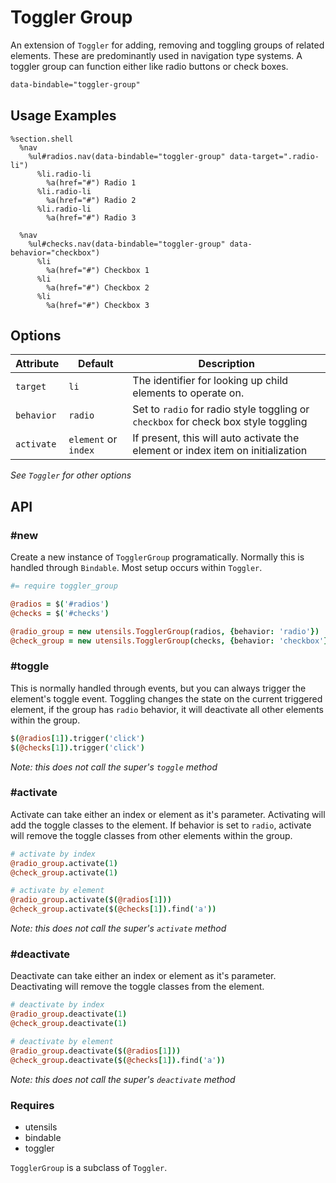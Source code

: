 
# Toggler Group
An extension of `Toggler` for adding, removing and toggling groups of related elements. These are predominantly used in navigation type systems. A toggler group can function either like radio buttons or check boxes.

```html
data-bindable="toggler-group"
```

## Usage Examples

```haml
%section.shell
  %nav
    %ul#radios.nav(data-bindable="toggler-group" data-target=".radio-li")
      %li.radio-li
        %a(href="#") Radio 1
      %li.radio-li
        %a(href="#") Radio 2
      %li.radio-li
        %a(href="#") Radio 3

  %nav
    %ul#checks.nav(data-bindable="toggler-group" data-behavior="checkbox")
      %li
        %a(href="#") Checkbox 1
      %li
        %a(href="#") Checkbox 2
      %li
        %a(href="#") Checkbox 3
```

## Options

Attribute  | Default              | Description
---------- | -------------------- | -------------------------------------------
`target`   | `li`                 | The identifier for looking up child elements to operate on.
`behavior` | `radio`              | Set to `radio` for radio style toggling or `checkbox` for check box style toggling
`activate` | `element` or `index` | If present, this will auto activate the element or index item on initialization

_See `Toggler` for other options_  


## API

### #new
Create a new instance of `TogglerGroup` programatically. Normally this is
handled through `Bindable`. Most setup occurs within `Toggler`. 

```coffee
#= require toggler_group

@radios = $('#radios')
@checks = $('#checks')

@radio_group = new utensils.TogglerGroup(radios, {behavior: 'radio'})
@check_group = new utensils.TogglerGroup(checks, {behavior: 'checkbox'})
```

### #toggle
This is normally handled through events, but you can always trigger the
element's toggle event. Toggling changes the state on the current triggered
element, if the group has `radio` behavior, it will deactivate all other
elements within the group.

```coffee
$(@radios[1]).trigger('click')
$(@checks[1]).trigger('click')
```

_Note: this does not call the super's `toggle` method_

### #activate
Activate can take either an index or element as it's parameter.
Activating will add the toggle classes to the element. If behavior is
set to `radio`, activate will remove the toggle classes from other
elements within the group.

```coffee
# activate by index
@radio_group.activate(1)
@check_group.activate(1)

# activate by element
@radio_group.activate($(@radios[1]))
@check_group.activate($(@checks[1]).find('a'))
```

_Note: this does not call the super's `activate` method_

### #deactivate
Deactivate can take either an index or element as it's parameter.
Deactivating will remove the toggle classes from the element.

```coffee
# deactivate by index
@radio_group.deactivate(1)
@check_group.deactivate(1)

# deactivate by element
@radio_group.deactivate($(@radios[1]))
@check_group.deactivate($(@checks[1]).find('a'))
```

_Note: this does not call the super's `deactivate` method_

### Requires
- utensils
- bindable
- toggler

`TogglerGroup` is a subclass of `Toggler`.

